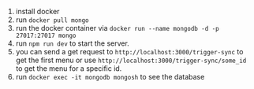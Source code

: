 1. install docker
2. run `docker pull mongo`
3. run the docker container via `docker run --name mongodb -d -p 27017:27017 mongo`
4. run `npm run dev` to start the server.
5. you can send a get request to `http://localhost:3000/trigger-sync` to get the first menu or use `http://localhost:3000/trigger-sync/some_id` to get the menu for a specific id.
4. run `docker exec -it mongodb mongosh` to see the database 